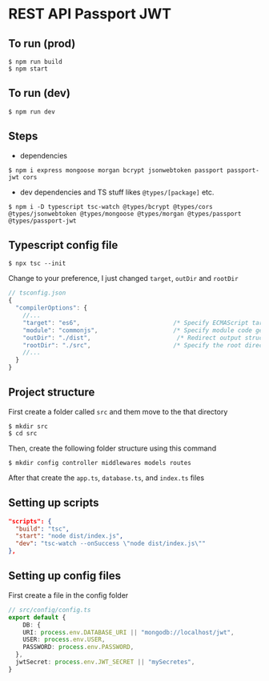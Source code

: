 # REST API Passport JWT

## To run (prod)

```
$ npm run build
$ npm start
```

## To run (dev)

```
$ npm run dev
```

## Steps

- dependencies

```
$ npm i express mongoose morgan bcrypt jsonwebtoken passport passport-jwt cors
```

- dev dependencies and TS stuff likes `@types/[package]` etc.

```
$ npm i -D typescript tsc-watch @types/bcrypt @types/cors @types/jsonwebtoken @types/mongoose @types/morgan @types/passport @types/passport-jwt
```

## Typescript config file

```
$ npx tsc --init
```

Change to your preference, I just changed `target`, `outDir` and `rootDir`

```js
// tsconfig.json
{
  "compilerOptions": {
    //...
    "target": "es6",                          /* Specify ECMAScript target version: 'ES3' (default), 'ES5', 'ES2015', 'ES2016', 'ES2017', 'ES2018', 'ES2019', 'ES2020', or 'ESNEXT'. */
    "module": "commonjs",                     /* Specify module code generation: 'none', 'commonjs', 'amd', 'system', */
    "outDir": "./dist",                        /* Redirect output structure to the directory. */
    "rootDir": "./src",                       /* Specify the root directory of input files. Use to control the output directory structure with */
    //...
  }
}
```

## Project structure

First create a folder called `src` and them move to the that directory

```
$ mkdir src
$ cd src
```

Then, create the following folder structure using this command

```
$ mkdir config controller middlewares models routes
```

After that create the `app.ts`, `database.ts`, and `index.ts` files

## Setting up scripts

```json
"scripts": {
  "build": "tsc",
  "start": "node dist/index.js",
  "dev": "tsc-watch --onSuccess \"node dist/index.js\""
},
```

## Setting up config files

First create a file in the config folder

```ts
// src/config/config.ts
export default {
    DB: {
    URI: process.env.DATABASE_URI || "mongodb://localhost/jwt",
    USER: process.env.USER,
    PASSWORD: process.env.PASSWORD,
  },
  jwtSecret: process.env.JWT_SECRET || "mySecretes",
}
```
